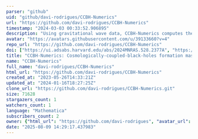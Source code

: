 ```yaml
---
parser: "github"
uid: "github/davi-rodrigues/CCBH-Numerics"
url: "https://github.com/davi-rodrigues/CCBH-Numerics"
timestamp: "2024-03-03 00:33:52.906895"
description: "Using gravitational wave data, CCBH-Numerics computes the probability of the existence of a single cosmologically coupled black hole with a formation mass below a specified threshold. This tool was developed alongside the paper by Amendola, Rodrigues, Kumar, and Quartin, published in MNRAS in 2024"
avatar: "https://avatars.githubusercontent.com/u/39133660?v=4"
repo_url: "https://github.com/davi-rodrigues/CCBH-Numerics"
doi: ["https://ui.adsabs.harvard.edu/abs/2024MNRAS.528.2377A", "https://ui.adsabs.harvard.edu/abs/2024ascl.soft02004R/abstract"]
title: "CCBH-Numerics: Cosmologically-coupled-black-holes formation mass numerics"
name: "CCBH-Numerics"
full_name: "davi-rodrigues/CCBH-Numerics"
html_url: "https://github.com/davi-rodrigues/CCBH-Numerics"
created_at: "2023-05-26T14:33:21Z"
updated_at: "2024-01-16T18:27:25Z"
clone_url: "https://github.com/davi-rodrigues/CCBH-Numerics.git"
size: 71628
stargazers_count: 1
watchers_count: 1
language: "Mathematica"
subscribers_count: 2
owner: {"html_url": "https://github.com/davi-rodrigues", "avatar_url": "https://avatars.githubusercontent.com/u/39133660?v=4", "login": "davi-rodrigues", "type": "User"}
date: "2025-08-09 14:29:17.437983"
---
```

